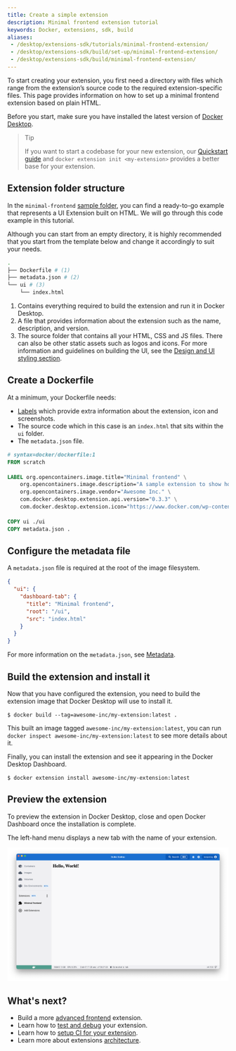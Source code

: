 ```yaml
---
title: Create a simple extension
description: Minimal frontend extension tutorial
keywords: Docker, extensions, sdk, build
aliases:
 - /desktop/extensions-sdk/tutorials/minimal-frontend-extension/
 - /desktop/extensions-sdk/build/set-up/minimal-frontend-extension/
 - /desktop/extensions-sdk/build/minimal-frontend-extension/
---
```


To start creating your extension, you first need a directory with files which range from the extension’s source code to the required extension-specific files. This page provides information on how to set up a minimal frontend extension based on plain HTML.

Before you start, make sure you have installed the latest version of [Docker Desktop](/manuals/desktop/release-notes.md).

> Tip
>
> If you want to start a codebase for your new extension, our [Quickstart guide](../quickstart.md) and `docker extension init <my-extension>` provides a better base for your extension.

## Extension folder structure

In the `minimal-frontend` [sample folder](https://github.com/docker/extensions-sdk/tree/main/samples), you can find a ready-to-go example that represents a UI Extension built on HTML. We will go through this code example in this tutorial.

Although you can start from an empty directory, it is highly recommended that you start from the template below and change it accordingly to suit your needs.

```bash
.
├── Dockerfile # (1)
├── metadata.json # (2)
└── ui # (3)
    └── index.html
```

1. Contains everything required to build the extension and run it in Docker Desktop.
2. A file that provides information about the extension such as the name, description, and version.
3. The source folder that contains all your HTML, CSS and JS files. There can also be other static assets such as logos
   and icons. For more information and guidelines on building the UI, see the [Design and UI styling section](../design/design-guidelines.md).

## Create a Dockerfile

At a minimum, your Dockerfile needs:

- [Labels](../extensions/labels.md) which provide extra information about the extension, icon and screenshots.
- The source code which in this case is an `index.html` that sits within the `ui` folder.
- The `metadata.json` file.

```Dockerfile
# syntax=docker/dockerfile:1
FROM scratch

LABEL org.opencontainers.image.title="Minimal frontend" \
    org.opencontainers.image.description="A sample extension to show how easy it's to get started with Desktop Extensions." \
    org.opencontainers.image.vendor="Awesome Inc." \
    com.docker.desktop.extension.api.version="0.3.3" \
    com.docker.desktop.extension.icon="https://www.docker.com/wp-content/uploads/2022/03/Moby-logo.png"

COPY ui ./ui
COPY metadata.json .
```

## Configure the metadata file

A `metadata.json` file is required at the root of the image filesystem.

```json
{
  "ui": {
    "dashboard-tab": {
      "title": "Minimal frontend",
      "root": "/ui",
      "src": "index.html"
    }
  }
}
```

For more information on the `metadata.json`, see [Metadata](../architecture/metadata.md).

## Build the extension and install it

Now that you have configured the extension, you need to build the extension image that Docker Desktop will use to
install it.

```console
$ docker build --tag=awesome-inc/my-extension:latest .
```

This built an image tagged `awesome-inc/my-extension:latest`, you can run `docker inspect awesome-inc/my-extension:latest` to see more details about it.

Finally, you can install the extension and see it appearing in the Docker Desktop Dashboard.

```console
$ docker extension install awesome-inc/my-extension:latest
```

## Preview the extension

To preview the extension in Docker Desktop, close and open Docker Dashboard once the installation is complete.

The left-hand menu displays a new tab with the name of your extension.

![Minimal frontend extension](images/ui-minimal-extension.png)

## What's next?

- Build a more [advanced frontend](frontend-extension-tutorial.md) extension.
- Learn how to [test and debug](../dev/test-debug.md) your extension.
- Learn how to [setup CI for your extension](../dev/continuous-integration.md).
- Learn more about extensions [architecture](../architecture/_index.md).
